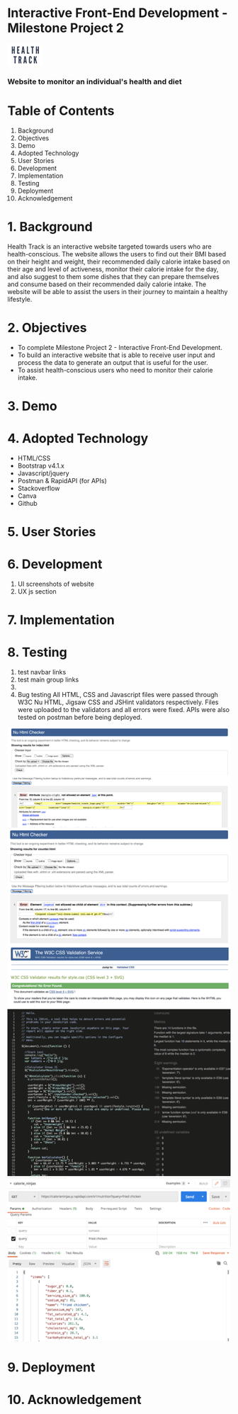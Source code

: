 # Interactive Front-End Development - Milestone Project 2

![health-track logo](images/health_track_logo.png) 
### Website to monitor an individual's health and diet

# Table of Contents
1. Background
2. Objectives
3. Demo
4. Adopted Technology
5. User Stories
6. Development
7. Implementation
8. Testing
9. Deployment
10. Acknowledgement

# 1. Background
Health Track is an interactive website targeted towards users who are health-conscious. The website allows the users to find out their BMI based on their height and weight, their recommended daily calorie intake based on their age and level of activeness, monitor their calorie intake for the day, and also suggest to them some dishes that they can prepare themselves and consume based on their recommended daily calorie intake. The website will be able to assist the users in their journey to maintain a healthy lifestyle.

# 2. Objectives
* To complete Milestone Project 2 - Interactive Front-End Development.
* To build an interactive website that is able to receive user input and process the data to generate an output that is useful for the user.
* To assist health-conscious users who need to monitor their calorie intake.

# 3. Demo

# 4. Adopted Technology
* HTML/CSS
* Bootstrap v4.1.x
* Javascript/jquery
* Postman & RapidAPI (for APIs)
* Stackoverflow
* Canva
* Github

# 5. User Stories

# 6. Development
1. UI screenshots of website
2. UX js section

# 7. Implementation

# 8. Testing
1. test navbar links
2. test main group links
3. 
4. Bug testing
All HTML, CSS and Javascript files were passed through W3C Nu HTML, Jigsaw CSS and JSHint validators respectively. Files were uploaded to the validators and all errors were fixed. APIs were also tested on postman before being deployed.

![](images/html_check1.png)
![](images/html_check2.png)
![](images/css_check.png)
![](images/js_check.png)
![](images/postman_check.png)

# 9. Deployment

# 10. Acknowledgement